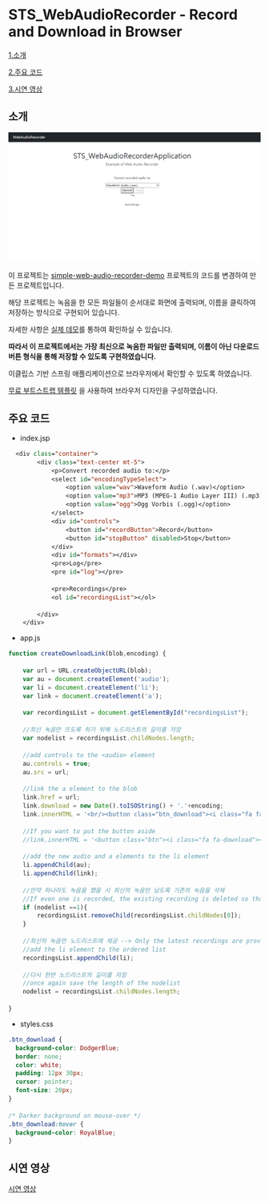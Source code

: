 # STS_WebAudioRecorder - Record and Download in Browser

[1.소개](#소개)

[2.주요 코드](#주요-코드)

[3.시연 영상](#시연-영상)

## 소개

![시작 화면](https://github.com/jee00609/STS_WebAudioRecorder/blob/master/src/main/resources/static/assets/img/WebAudioRecorder.PNG)

이 프로젝트는 [simple-web-audio-recorder-demo](https://github.com/addpipe/simple-web-audio-recorder-demo) 프로젝트의 코드를 변경하여 만든 프로젝트입니다.

해당 프로젝트는 녹음을 한 모든 파일들이 순서대로 화면에 출력되며, 이름을 클릭하여 저장하는 방식으로 구현되어 있습니다.

자세한 사항은 [실제 데모](https://addpipe.com/simple-web-audio-recorder-demo/)를 통하여 확인하실 수 있습니다.

**따라서 이 프로젝트에서는 가장 최신으로 녹음한 파일만 출력되며, 이름이 아닌 다운로드 버튼 형식을 통해 저장할 수 있도록 구현하였습니다.**

이클립스 기반 스프링 애플리케이션으로 브라우저에서 확인할 수 있도록 하였습니다.

[무료 부트스트랩 템플릿](https://startbootstrap.com/template/bare) 을 사용하여 브라우저 디자인을 구성하였습니다.

## 주요 코드

* index.jsp

```jsp
  <div class="container">
        <div class="text-center mt-5">
            <p>Convert recorded audio to:</p>
            <select id="encodingTypeSelect">
                <option value="wav">Waveform Audio (.wav)</option>
                <option value="mp3">MP3 (MPEG-1 Audio Layer III) (.mp3)</option>
                <option value="ogg">Ogg Vorbis (.ogg)</option>
            </select>
            <div id="controls">
                <button id="recordButton">Record</button>
                <button id="stopButton" disabled>Stop</button>
            </div>
            <div id="formats"></div>
            <pre>Log</pre>
            <pre id="log"></pre>

            <pre>Recordings</pre>
            <ol id="recordingsList"></ol>

        </div>
    </div>
```

* app.js

```js
function createDownloadLink(blob,encoding) {
	
	var url = URL.createObjectURL(blob);
	var au = document.createElement('audio');
	var li = document.createElement('li');
	var link = document.createElement('a');
	
	var recordingsList = document.getElementById("recordingsList");
	
	//최신 녹음만 뜨도록 하기 위해 노드리스트의 길이를 저장
	var nodelist = recordingsList.childNodes.length;
	
	//add controls to the <audio> element
	au.controls = true;
	au.src = url;

	//link the a element to the blob
	link.href = url;
	link.download = new Date().toISOString() + '.'+encoding;
	link.innerHTML = '<br/><button class="btn_download"><i class="fa fa-download"></i> Download</button>';
	
	//If you want to put the button aside
	//link.innerHTML = '<button class="btn"><i class="fa fa-download"></i> Download</button>';

	//add the new audio and a elements to the li element
	li.appendChild(au);
	li.appendChild(link);
	
	//만약 하나라도 녹음을 했을 시 최신의 녹음만 남도록 기존의 녹음을 삭제
	//If even one is recorded, the existing recording is deleted so that only the latest recording remains.
	if (nodelist ==1){
		recordingsList.removeChild(recordingsList.childNodes[0]); 
	}

	//최신의 녹음만 노드리스트에 제공 --> Only the latest recordings are provided in the node list
	//add the li element to the ordered list
	recordingsList.appendChild(li);
	
	//다시 한번 노드리스트의 길이를 저장
	//once again save the length of the nodelist
	nodelist = recordingsList.childNodes.length;

}
```

* styles.css

```css
.btn_download {
  background-color: DodgerBlue;
  border: none;
  color: white;
  padding: 12px 30px;
  cursor: pointer;
  font-size: 20px;
}

/* Darker background on mouse-over */
.btn_download:hover {
  background-color: RoyalBlue;
}
```

## 시연 영상

[시연 영상](https://www.youtube.com/watch?v=HbJitnzClyo)
